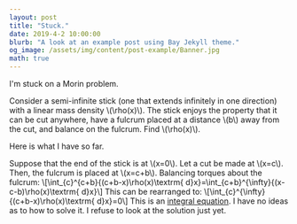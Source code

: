 ```yaml
---
layout: post
title: "Stuck."
date: 2019-4-2 10:00:00
blurb: "A look at an example post using Bay Jekyll theme."
og_image: /assets/img/content/post-example/Banner.jpg
math: true
---
```


I'm stuck on a Morin problem.

Consider a semi-infinite stick (one that extends infinitely in one direction) with a linear mass density \\(\rho(x)\\). The stick enjoys the property that it can be cut anywhere, have a fulcrum placed at a distance \\(b\\) away from the cut, and balance on the fulcrum. Find \\(\rho(x)\\).

Here is what I have so far.

Suppose that the end of the stick is at \\(x=0\\). Let a cut be made at \\(x=c\\). Then, the fulcrum is placed at \\(x=c+b\\). Balancing torques about the fulcrum:
\\[\int_{c}^{c+b}{(c+b-x)\rho(x)\textrm{ d}x}=\int_{c+b}^{\infty}{(x-c-b)\rho(x)\textrm{ d}x}\\]
This can be rearranged to:
\\[\int_{c}^{\infty}{(c+b-x)\rho(x)\textrm{ d}x}=0\\]
This is an <a href="https://en.wikipedia.org/wiki/Integral_equation" target="_blank">integral equation</a>. I have no ideas as to how to solve it. I refuse to look at the solution just yet.